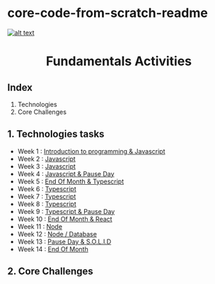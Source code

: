 
# core-code-from-scratch-readme
<a href="https://www.core-code.io/">

![alt text](https://uploads-ssl.webflow.com/5eb2f56932c3562feab232e3/5f73550d00249e7e96c9f3de_Logo.png 'corecodeio')

</a>

<h1 align="center">Fundamentals Activities</h1>

## Index

1. Technologies
2. Core Challenges


## 1. Technologies tasks

- Week 1 : [Introduction to programming & Javascript](https://github.com/JoseMiguel22/core-code-from-scratch-readme/blob/main/TASKS/WEEK%201.md)
- Week 2 : [Javascript](src/technologies/2022/week02)
- Week 3 : [Javascript](src/technologies/2022/week03)
- Week 4 : [Javascript & Pause Day](src/technologies/2022/week04)
- Week 5 : [End Of Month & Typescript](src/technologies/2022/week05)
- Week 6 : [Typescript](src/technologies/2022/week06)
- Week 7 : [Typescript](src/technologies/2022/week07)
- Week 8 : [Typescript](src/technologies/2022/week08)
- Week 9 : [Typescript & Pause Day](src/technologies/2022/week09)
- Week 10 : [End Of Month & React](src/technologies/2022/week10)
- Week 11 : [Node](src/technologies/2022/week11)
- Week 12 : [Node / Database](src/technologies/2022/week12)
- Week 13 : [Pause Day & S.O.L.I.D](src/technologies/2022/week13)
- Week 14 : [End Of Month](src/technologies/2022/week14)

## 2. Core Challenges



